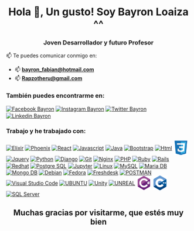 <h1 align="center">Hola 👋, Un gusto! Soy Bayron Loaiza ^^ </h1>
<h3 align="center">Joven Desarrollador y futuro Profesor </h3>

📫 Te puedes comunicar conmigo en:
- 📫 **bayron_fabian@hotmail.com**
- 📫 **Rapzotheru@gmail.com**

<h3 align="left">También puedes encontrarme en:</h3>
<p align="left">
  <a href="https://www.facebook.com/fvrby/" target="blank"><img align="center" src="https://cdn.jsdelivr.net/npm/simple-icons@4.2.0/icons/facebook.svg" 
                                                                alt="Facebook Bayron" height="40" width="40" /></a> <!-- Facebook -->
  <a href="https://www.instagram.com/fvrby.s/" target="blank"><img align="center" src="https://cdn.jsdelivr.net/npm/simple-icons@4.2.0/icons/instagram.svg" 
                                                                alt="Instagram Bayron" height="40" width="40" /></a> <!-- Instagram -->                              
  <a href="https://twitter.com/fvrbyloaiza" target="blank"><img align="center" src="https://cdn.jsdelivr.net/npm/simple-icons@3.0.1/icons/twitter.svg" 
                                                                alt="Twitter Bayron" height="40" width="40" /></a> <!-- Twitter -->
  <a href="https://www.linkedin.com/in/bayron-loaiza-aviles-857253b3/" target="blank"><img align="center" src="https://cdn.jsdelivr.net/npm/simple-icons@4.3.0/icons/linkedin.svg" 
                                                                alt="Linkedin Bayron" height="40" width="40" /></a> <!-- Linkedin -->
<!--  <a href="https://recallsthelove.tumblr.com" target="blank"><img align="center" src="https://cdn.jsdelivr.net/npm/simple-icons@4.3.0/icons/tumblr.svg" 
                                                                alt="Tumblr Bayron" height="40" width="40" /></a> <!-- Tumblr -->
</p>

<h3 align="left">Trabajo y he trabajado con:</h3>
<p align="left">
  <a href="https://elixir-lang.org" target="blank"><img align="center" src="https://www.vectorlogo.zone/logos/elixir-lang/elixir-lang-icon.svg" 
                                                                alt="Elixir" height="40" width="40" /></a> <!-- Elixir -->
 <a href="https://www.phoenixframework.org" target="blank"><img align="center" src="https://github.com/leungwensen/svg-icon/blob/master/dist/svg/logos/phoenix.svg" 
                                                                alt="Phoenix" height="40" width="40" /></a> <!-- Phoenix --> 
 <a href="https://es.reactjs.org" target="blank"><img align="center" src="https://www.vectorlogo.zone/logos/reactjs/reactjs-icon.svg" 
                                                                alt="React" height="40" width="40" /></a> <!-- React --> 
 <a href="https://www.javascript.com" target="blank"><img align="center" src="https://www.vectorlogo.zone/logos/javascript/javascript-icon.svg" 
                                                                alt="Javascript" height="40" width="40" /></a> <!-- Javascript --> 
 <a href="https://www.java.com/es/" target="blank"><img align="center" src="https://www.vectorlogo.zone/logos/java/java-icon.svg" 
                                                                alt="Java" height="40" width="40" /></a> <!-- Java --> 
 <a href="https://getbootstrap.com" target="blank"><img align="center" src="https://www.vectorlogo.zone/logos/getbootstrap/getbootstrap-icon.svg" 
                                                                alt="Bootstrap" height="40" width="40" /></a> <!-- Bootstrap--> 
 <a href="https://www.w3.org" target="blank"><img align="center" src="https://www.vectorlogo.zone/logos/w3_html5/w3_html5-icon.svg" 
                                                                alt="Html" height="40" width="40" /></a> <!-- html --> 
 <a href="https://www.w3.org/TR/css-page-3/" target="blank"><img align="center" src="https://github.com/devicons/devicon/blob/master/icons/css3/css3-original.svg" 
                                                                alt="CSS" height="40" width="40" /></a> <!-- CSS --> 
 <a href="https://jquery.com" target="blank"><img align="center" src="https://www.vectorlogo.zone/logos/jquery/jquery-icon.svg" 
                                                                alt="Jquery" height="40" width="40" /></a> <!-- Jquery --> 
 <a href="https://www.python.org" target="blank"><img align="center" src="https://www.vectorlogo.zone/logos/python/python-icon.svg" 
                                                                alt="Python" height="40" width="40" /></a> <!-- Python --> 
 <a href="https://www.djangoproject.com" target="blank"><img align="center" src="https://www.vectorlogo.zone/logos/djangoproject/djangoproject-icon.svg" 
                                                                alt="Django" height="40" width="40" /></a> <!-- Django --> 
 <a href="https://git-scm.com" target="blank"><img align="center" src="https://www.vectorlogo.zone/logos/git-scm/git-scm-icon.svg" 
                                                                alt="Git" height="40" width="40" /></a> <!-- Git --> 
  <a href="https://www.nginx.com" target="blank"><img align="center" src="https://www.vectorlogo.zone/logos/nginx/nginx-icon.svg" 
                                                                alt="Nginx" height="40" width="40" /></a> <!-- Nginx --> 
  <a href="https://www.php.net" target="blank"><img align="center" src="https://www.vectorlogo.zone/logos/php/php-icon.svg" 
                                                                alt="PHP" height="40" width="40" /></a> <!-- PHP --> 
  <a href="https://www.ruby-lang.org/es/" target="blank"><img align="center" src="https://www.vectorlogo.zone/logos/ruby-lang/ruby-lang-icon.svg" 
                                                                alt="Ruby" height="40" width="40" /></a> <!-- Ruby--> 
  <a href="https://rubyonrails.org" target="blank"><img align="center" src="https://github.com/leungwensen/svg-icon/blob/master/dist/svg/logos/rails.svg" 
                                                                alt="Rails" height="40" width="40" /></a> <!-- Rails --> 
  <a href="https://www.redhat.com/es" target="blank"><img align="center" src="https://www.vectorlogo.zone/logos/redhat/redhat-icon.svg" 
                                                                alt="Redhat" height="40" width="40" /></a> <!-- Redhat --> 
  <a href="https://www.postgresql.org" target="blank"><img align="center" src="https://www.vectorlogo.zone/logos/postgresql/postgresql-icon.svg" 
                                                                alt="Postgre SQL" height="40" width="40" /></a> <!-- PostgreSQL --> 
  <a href="https://jupyter.org" target="blank"><img align="center" src="https://www.vectorlogo.zone/logos/jupyter/jupyter-icon.svg" 
                                                                alt="Jupyter" height="40" width="40" /></a> <!-- Jupyter --> 
  <a href="https://getgnulinux.org/es/" target="blank"><img align="center" src="https://www.vectorlogo.zone/logos/linux/linux-icon.svg" 
                                                                alt="Linux" height="40" width="40" /></a> <!-- Linux --> 
  <a href="https://www.mysql.com" target="blank"><img align="center" src="https://github.com/leungwensen/svg-icon/blob/master/dist/svg/logos/mysql.svg" 
                                                                alt="MySQL" height="40" width="40" /></a> <!-- MySQL --> 
  <a href="https://mariadb.org" target="blank"><img align="center" src="https://www.vectorlogo.zone/logos/mariadb/mariadb-icon.svg" 
                                                                alt="Maria DB" height="40" width="40" /></a> <!-- mariadb --> 
  <a href="https://www.mongodb.com/es" target="blank"><img align="center" src="https://www.vectorlogo.zone/logos/mongodb/mongodb-icon.svg" 
                                                                alt="Mongo DB" height="40" width="40" /></a> <!-- mongoDB --> 
  <a href="https://www.debian.org/index.es.html" target="blank"><img align="center" src="https://www.vectorlogo.zone/logos/debian/debian-icon.svg" 
                                                                alt="Debian" height="40" width="40" /></a> <!-- Debian --> 
  <a href="https://getfedora.org/es/" target="blank"><img align="center" src="https://www.vectorlogo.zone/logos/getfedora/getfedora-icon.svg" 
                                                                alt="Fedora" height="40" width="40" /></a> <!-- Fedora --> 
  <a href="https://freshdesk.com" target="blank"><img align="center" src="https://www.vectorlogo.zone/logos/freshdesk/freshdesk-icon.svg" 
                                                                alt="Freshdesk" height="40" width="40" /></a> <!-- freshdesk --> 
  <a href="https://www.postman.com" target="blank"><img align="center" src="https://www.vectorlogo.zone/logos/getpostman/getpostman-icon.svg" 
                                                                alt="POSTMAN" height="40" width="40" /></a> <!-- POSTMAN --> 
  <a href="https://code.visualstudio.com" target="blank"><img align="center" src="https://www.vectorlogo.zone/logos/visualstudio_code/visualstudio_code-icon.svg" 
                                                                alt="Visual Studio Code" height="40" width="40" /></a> <!-- Visualstudio --> 
  <a href="https://ubuntu.com" target="blank"><img align="center" src="https://www.vectorlogo.zone/logos/ubuntu/ubuntu-icon.svg" 
                                                                alt="UBUNTU" height="40" width="40" /></a> <!-- UBUNTU --> 
  <a href="https://unity.com/es" target="blank"><img align="center" src="https://www.vectorlogo.zone/logos/unity3d/unity3d-icon.svg" 
                                                                alt="Unity" height="40" width="40" /></a> <!-- UNITY --> 
  <a href="https://www.unrealengine.com/en-US/" target="blank"><img align="center" src="https://cdn.jsdelivr.net/npm/simple-icons@4.3.0/icons/unrealengine.svg" 
                                                                alt="UNREAL" height="40" width="40" /></a> <!-- UNREAL --> 
  <a href="https://docs.microsoft.com/en-us/dotnet/csharp/" target="blank"><img align="center" src="https://github.com/devicons/devicon/blob/master/icons/csharp/csharp-original.svg" 
                                                                alt="C SHARP" height="40" width="40" /></a> <!-- C SHARP --> 
  <a href="https://docs.microsoft.com/en-us/dotnet/" target="blank"><img align="center" src="https://github.com/devicons/devicon/blob/master/icons/cplusplus/cplusplus-original.svg" 
                                                                alt="C++" height="40" width="40" /></a> <!-- C ++ --> 
  <a href="https://www.microsoft.com/" target="blank"><img align="center" src="https://www.svgrepo.com/show/303229/microsoft-sql-server-logo.svg" 
                                                                alt="SQL Server" height="40" width="40" /></a> <!-- SQL Server --> 
</p>

<h2 align="Center">Muchas gracias por visitarme, que estés muy bien</h3>


<!--
**fvrby/Fvrby** is a ✨ _special_ ✨ repository because its `README.md` (this file) appears on your GitHub profile.

Here are some ideas to get you started:

- 🔭 I’m currently working on ...
- 🌱 I’m currently learning ...
- 👯 I’m looking to collaborate on ...
- 🤔 I’m looking for help with ...
- 💬 Ask me about ...
- 📫 How to reach me: ...
- 😄 Pronouns: ...
- ⚡ Fun fact: ...
-->
  

